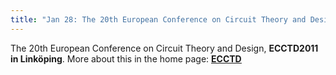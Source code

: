 ```yaml
---
title: "Jan 28: The 20th European Conference on Circuit Theory and Design, ECCTD2011 in Linköping"
---
```

The 20th European Conference on Circuit Theory and Design, **ECCTD2011 in Linköping**. More about this in the home page: <span style="text-decoration: underline;"><strong><a href="http://www.ecctd2011.org" target="_self">ECCTD</a></strong></span><span style="text-decoration: underline;"><strong><br /></strong></span>

